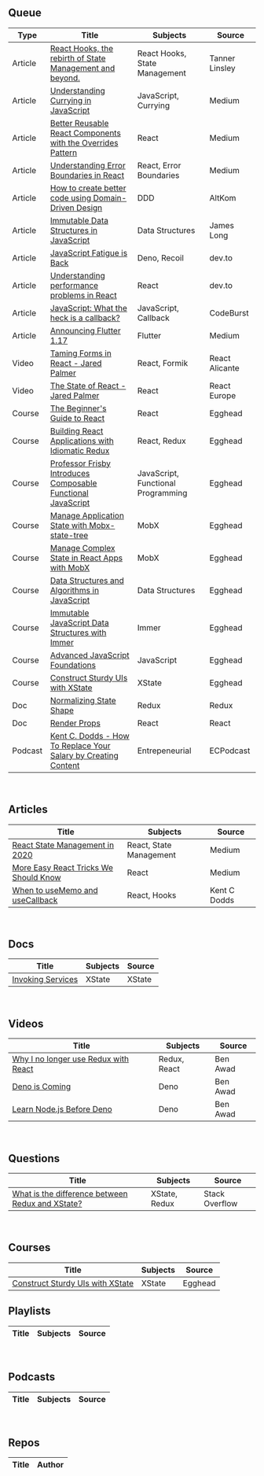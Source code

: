 ## Queue
| Type | Title | Subjects | Source |
|------|-------|----------|--------|
|Article|[React Hooks, the rebirth of State Management and beyond.](https://tannerlinsley.com/blog/react-hooks-the-rebirth-of-state-management)|React Hooks, State Management|Tanner Linsley|
|Article|[Understanding Currying in JavaScript](https://blog.bitsrc.io/understanding-currying-in-javascript-ceb2188c339)|JavaScript, Currying|Medium|
|Article|[Better Reusable React Components with the Overrides Pattern](https://medium.com/@dschnr/better-reusable-react-components-with-the-overrides-pattern-9eca2339f646)|React|Medium|
|Article|[Understanding Error Boundaries in React](https://blog.bitsrc.io/understanding-error-boundaries-in-react-e58f15ae1f38)|React, Error Boundaries|Medium|
|Article|[How to create better code using Domain-Driven Design](https://altkomsoftware.pl/en/blog/create-better-code-using-domain-driven-design/)|DDD|AltKom|
|Article|[Immutable Data Structures in JavaScript](https://jlongster.com/Using-Immutable-Data-Structures-in-JavaScript)|Data Structures|James Long|
|Article|[JavaScript Fatigue is Back](https://dev.to/alexandrudanpop/deno-recoil-blitz-js-javascript-fatigue-is-back-4f3d)|Deno, Recoil|dev.to|
|Article|[Understanding performance problems in React](https://dev.to/alexandrudanpop/understanding-performance-problems-in-react-4o4c)|React|dev.to|
|Article|[JavaScript: What the heck is a callback?](https://codeburst.io/javascript-what-the-heck-is-a-callback-aba4da2deced)|JavaScript, Callback|CodeBurst|
|Article|[Announcing Flutter 1.17](https://medium.com/flutter/announcing-flutter-1-17-4182d8af7f8e)|Flutter|Medium|
|Video|[Taming Forms in React - Jared Palmer](https://www.youtube.com/watch?v=oiNtnehlaTo)|React, Formik|React Alicante|
|Video|[The State of React - Jared Palmer](https://www.youtube.com/watch?v=u_0ZMiQZr0k)|React|React Europe|
|Course|[The Beginner's Guide to React](https://egghead.io/courses/the-beginner-s-guide-to-react)|React|Egghead|
|Course|[Building React Applications with Idiomatic Redux](https://egghead.io/courses/building-react-applications-with-idiomatic-redux)|React, Redux|Egghead|
|Course|[Professor Frisby Introduces Composable Functional JavaScript](https://egghead.io/courses/professor-frisby-introduces-composable-functional-javascript)|JavaScript, Functional Programming|Egghead|
|Course|[Manage Application State with Mobx-state-tree](https://egghead.io/courses/manage-application-state-with-mobx-state-tree)|MobX|Egghead|
|Course|[Manage Complex State in React Apps with MobX](https://egghead.io/courses/manage-complex-state-in-react-apps-with-mobx)|MobX|Egghead|
|Course|[Data Structures and Algorithms in JavaScript](https://egghead.io/courses/data-structures-and-algorithms-in-javascript)|Data Structures|Egghead|
|Course|[Immutable JavaScript Data Structures with Immer](https://egghead.io/courses/immutable-javascript-data-structures-with-immer)|Immer|Egghead|
|Course|[Advanced JavaScript Foundations](https://egghead.io/courses/advanced-javascript-foundations)|JavaScript|Egghead|
|Course|[Construct Sturdy UIs with XState](https://egghead.io/courses/construct-sturdy-uis-with-xstate)|XState|Egghead|
|Doc|[Normalizing State Shape](https://redux.js.org/recipes/structuring-reducers/normalizing-state-shape/)|Redux|Redux|
|Doc|[Render Props](https://reactjs.org/docs/render-props.html)|React|React|
|Podcast|[Kent C. Dodds - How To Replace Your Salary by Creating Content](https://www.ecpodcast.io/episodes/19-kent-c-dodds-how-to-replace-your-salary-by-creating-content)|Entrepeneurial|ECPodcast|

&nbsp;&nbsp;&nbsp;

## Articles

| Title | Subjects | Source |
|-------|---------|--------|
|[React State Management in 2020](https://medium.com/better-programming/react-state-management-in-2020-719d10c816bf)|React, State Management|Medium|
|[More Easy React Tricks We Should Know](https://medium.com/swlh/more-easy-react-tricks-we-should-know-f1aed585ca25)|React|Medium|
|[When to useMemo and useCallback](https://kentcdodds.com/blog/usememo-and-usecallback)|React, Hooks|Kent C Dodds

&nbsp;&nbsp;&nbsp;

## Docs
| Title | Subjects | Source |
|-------|----------|--------|
|[Invoking Services](https://xstate.js.org/docs/guides/communication.html#the-invoke-property)|XState|XState|

&nbsp;&nbsp;&nbsp;

## Videos
| Title | Subjects | Source |
|-------|---------|--------|
|[Why I no longer use Redux with React](https://www.youtube.com/watch?v=pUlwhe-kmog)|Redux, React|Ben Awad|
|[Deno is Coming](https://www.youtube.com/watch?v=P6cInhvnX9E)|Deno|Ben Awad|
|[Learn Node.js Before Deno](https://www.youtube.com/watch?v=bZjGSNPCXdU)|Deno|Ben Awad|


&nbsp;&nbsp;&nbsp;

## Questions
| Title | Subjects | Source |
|-------|---------|--------|
|[What is the difference between Redux and XState?](https://stackoverflow.com/questions/54482695/what-is-an-actual-difference-between-redux-and-a-state-machine-e-g-xstate)|XState, Redux|Stack Overflow|

&nbsp;&nbsp;&nbsp;

## Courses
| Title | Subjects | Source |
|-------|---------|--------|
|[Construct Sturdy UIs with XState](https://egghead.io/courses/construct-sturdy-uis-with-xstate)|XState|Egghead|


## Playlists
| Title | Subjects | Source |
|-------|---------|--------|

&nbsp;&nbsp;&nbsp;

## Podcasts
| Title | Subjects | Source |
|-------|---------|--------|

&nbsp;&nbsp;&nbsp;

## Repos
| Title | Author |
|-------|--------|

